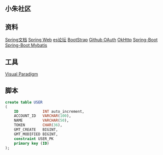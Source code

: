 ##  小朱社区

##  资料
[Spring文档](https://spring.io/guides)
[Spring Web](https://spring.io/guides/gs/serving-web-content/)
[es论坛](https://elasticsearch.cn/explore)
[BootStrap](https://v3.bootcss.com/getting-started/#download)
[Github OAuth](https://docs.github.com/en/developers/apps/building-oauth-apps/creating-an-oauth-app)
[OkHttp](https://square.github.io/okhttp/)
[Spring-Boot](https://docs.spring.io/spring-boot/docs/2.0.0.RC1/reference/htmlsingle/#boot-features-embedded-database-support)
[Spring-Boot Mybatis](http://mybatis.org/spring-boot-starter/mybatis-spring-boot-autoconfigure/)

##  工具
[Visual Paradigm](https://www.visual-paradigm.com/cn/)

##  脚本
```SQL
create table USER
(
    ID           INT auto_increment,
    ACCOUNT_ID   VARCHAR(100),
    NAME         VARCHAR(50),
    TOKEN        CHAR(36),
    GMT_CREATE   BIGINT,
    GMT_MODIFIED BIGINT,
    constraint USER_PK
    primary key (ID)
);
```
